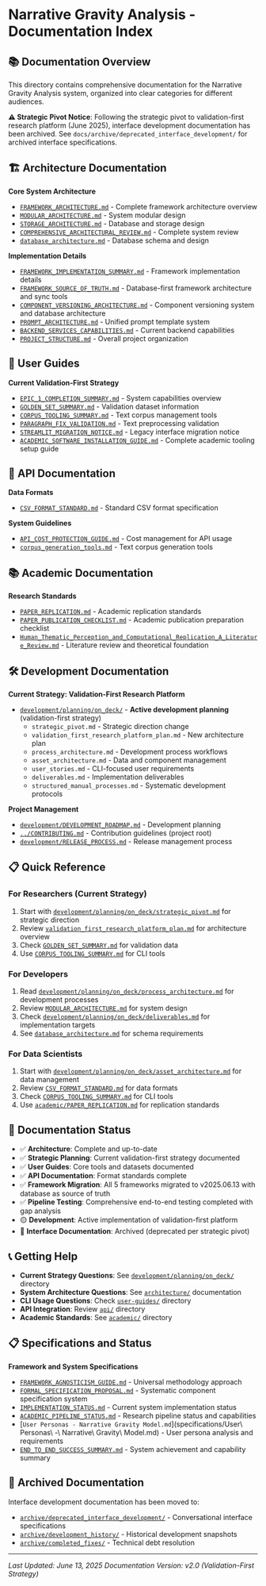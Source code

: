 # Narrative Gravity Analysis - Documentation Index

## 📚 Documentation Overview

This directory contains comprehensive documentation for the Narrative Gravity Analysis system, organized into clear categories for different audiences.

**⚠️ Strategic Pivot Notice**: Following the strategic pivot to validation-first research platform (June 2025), interface development documentation has been archived. See `docs/archive/deprecated_interface_development/` for archived interface specifications.

## 🏗️ Architecture Documentation

**Core System Architecture**
- [`FRAMEWORK_ARCHITECTURE.md`](architecture/FRAMEWORK_ARCHITECTURE.md) - Complete framework architecture overview
- [`MODULAR_ARCHITECTURE.md`](architecture/MODULAR_ARCHITECTURE.md) - System modular design
- [`STORAGE_ARCHITECTURE.md`](architecture/STORAGE_ARCHITECTURE.md) - Database and storage design
- [`COMPREHENSIVE_ARCHITECTURAL_REVIEW.md`](architecture/COMPREHENSIVE_ARCHITECTURAL_REVIEW.md) - Complete system review
- [`database_architecture.md`](architecture/database_architecture.md) - Database schema and design

**Implementation Details**
- [`FRAMEWORK_IMPLEMENTATION_SUMMARY.md`](architecture/FRAMEWORK_IMPLEMENTATION_SUMMARY.md) - Framework implementation details
- [`FRAMEWORK_SOURCE_OF_TRUTH.md`](architecture/FRAMEWORK_SOURCE_OF_TRUTH.md) - Database-first framework architecture and sync tools
- [`COMPONENT_VERSIONING_ARCHITECTURE.md`](architecture/COMPONENT_VERSIONING_ARCHITECTURE.md) - Component versioning system and database architecture
- [`PROMPT_ARCHITECTURE.md`](architecture/PROMPT_ARCHITECTURE.md) - Unified prompt template system
- [`BACKEND_SERVICES_CAPABILITIES.md`](architecture/BACKEND_SERVICES_CAPABILITIES.md) - Current backend capabilities
- [`PROJECT_STRUCTURE.md`](architecture/PROJECT_STRUCTURE.md) - Overall project organization

## 👥 User Guides

**Current Validation-First Strategy**
- [`EPIC_1_COMPLETION_SUMMARY.md`](user-guides/EPIC_1_COMPLETION_SUMMARY.md) - System capabilities overview
- [`GOLDEN_SET_SUMMARY.md`](user-guides/GOLDEN_SET_SUMMARY.md) - Validation dataset information
- [`CORPUS_TOOLING_SUMMARY.md`](user-guides/CORPUS_TOOLING_SUMMARY.md) - Text corpus management tools
- [`PARAGRAPH_FIX_VALIDATION.md`](user-guides/PARAGRAPH_FIX_VALIDATION.md) - Text preprocessing validation
- [`STREAMLIT_MIGRATION_NOTICE.md`](user-guides/STREAMLIT_MIGRATION_NOTICE.md) - Legacy interface migration notice
- [`ACADEMIC_SOFTWARE_INSTALLATION_GUIDE.md`](user-guides/ACADEMIC_SOFTWARE_INSTALLATION_GUIDE.md) - Complete academic tooling setup guide

## 🔌 API Documentation

**Data Formats**
- [`CSV_FORMAT_STANDARD.md`](api/CSV_FORMAT_STANDARD.md) - Standard CSV format specification

**System Guidelines**
- [`API_COST_PROTECTION_GUIDE.md`](user-guides/API_COST_PROTECTION_GUIDE.md) - Cost management for API usage
- [`corpus_generation_tools.md`](user-guides/corpus_generation_tools.md) - Text corpus generation tools

## 📚 Academic Documentation

**Research Standards**
- [`PAPER_REPLICATION.md`](academic/PAPER_REPLICATION.md) - Academic replication standards
- [`PAPER_PUBLICATION_CHECKLIST.md`](academic/PAPER_PUBLICATION_CHECKLIST.md) - Academic publication preparation checklist
- [`Human_Thematic_Perception_and_Computational_Replication_A_Literature_Review.md`](academic/Human_Thematic_Perception_and_Computational_Replication_A_Literature_Review.md) - Literature review and theoretical foundation

## 🛠️ Development Documentation

**Current Strategy: Validation-First Research Platform**
- [`development/planning/on_deck/`](development/planning/on_deck/) - **Active development planning** (validation-first strategy)
  - `strategic_pivot.md` - Strategic direction change
  - `validation_first_research_platform_plan.md` - New architecture plan
  - `process_architecture.md` - Development process workflows
  - `asset_architecture.md` - Data and component management
  - `user_stories.md` - CLI-focused user requirements
  - `deliverables.md` - Implementation deliverables
  - `structured_manual_processes.md` - Systematic development protocols

**Project Management**
- [`development/DEVELOPMENT_ROADMAP.md`](development/DEVELOPMENT_ROADMAP.md) - Development planning
- [`../CONTRIBUTING.md`](../CONTRIBUTING.md) - Contribution guidelines (project root)
- [`development/RELEASE_PROCESS.md`](development/RELEASE_PROCESS.md) - Release management process

## 📋 Quick Reference

### **For Researchers (Current Strategy)**
1. Start with [`development/planning/on_deck/strategic_pivot.md`](development/planning/on_deck/strategic_pivot.md) for strategic direction
2. Review [`validation_first_research_platform_plan.md`](development/planning/on_deck/validation_first_research_platform_plan.md) for architecture overview
3. Check [`GOLDEN_SET_SUMMARY.md`](user-guides/GOLDEN_SET_SUMMARY.md) for validation data
4. Use [`CORPUS_TOOLING_SUMMARY.md`](user-guides/CORPUS_TOOLING_SUMMARY.md) for CLI tools

### **For Developers**
1. Read [`development/planning/on_deck/process_architecture.md`](development/planning/on_deck/process_architecture.md) for development processes
2. Review [`MODULAR_ARCHITECTURE.md`](architecture/MODULAR_ARCHITECTURE.md) for system design
3. Check [`development/planning/on_deck/deliverables.md`](development/planning/on_deck/deliverables.md) for implementation targets
4. See [`database_architecture.md`](architecture/database_architecture.md) for schema requirements

### **For Data Scientists**
1. Start with [`development/planning/on_deck/asset_architecture.md`](development/planning/on_deck/asset_architecture.md) for data management
2. Review [`CSV_FORMAT_STANDARD.md`](api/CSV_FORMAT_STANDARD.md) for data formats
3. Check [`CORPUS_TOOLING_SUMMARY.md`](user-guides/CORPUS_TOOLING_SUMMARY.md) for CLI tools
4. Use [`academic/PAPER_REPLICATION.md`](academic/PAPER_REPLICATION.md) for replication standards

## 🔄 Documentation Status

- ✅ **Architecture**: Complete and up-to-date
- ✅ **Strategic Planning**: Current validation-first strategy documented
- ✅ **User Guides**: Core tools and datasets documented
- ✅ **API Documentation**: Format standards complete
- ✅ **Framework Migration**: All 5 frameworks migrated to v2025.06.13 with database as source of truth
- ✅ **Pipeline Testing**: Comprehensive end-to-end testing completed with gap analysis
- 🟡 **Development**: Active implementation of validation-first platform
- 🔴 **Interface Documentation**: Archived (deprecated per strategic pivot)

## 📞 Getting Help

- **Current Strategy Questions**: See [`development/planning/on_deck/`](development/planning/on_deck/) directory
- **System Architecture Questions**: See [`architecture/`](architecture/) documentation
- **CLI Usage Questions**: Check [`user-guides/`](user-guides/) directory
- **API Integration**: Review [`api/`](api/) directory
- **Academic Standards**: See [`academic/`](academic/) directory

## 📋 Specifications and Status

**Framework and System Specifications**
- [`FRAMEWORK_AGNOSTICISM_GUIDE.md`](specifications/FRAMEWORK_AGNOSTICISM_GUIDE.md) - Universal methodology approach
- [`FORMAL_SPECIFICATION_PROPOSAL.md`](specifications/FORMAL_SPECIFICATION_PROPOSAL.md) - Systematic component specification system
- [`IMPLEMENTATION_STATUS.md`](specifications/IMPLEMENTATION_STATUS.md) - Current system implementation status
- [`ACADEMIC_PIPELINE_STATUS.md`](specifications/ACADEMIC_PIPELINE_STATUS.md) - Research pipeline status and capabilities
- [`User Personas - Narrative Gravity Model.md`](specifications/User\ Personas\ -\ Narrative\ Gravity\ Model.md) - User persona analysis and requirements
- [`END_TO_END_SUCCESS_SUMMARY.md`](specifications/END_TO_END_SUCCESS_SUMMARY.md) - System achievement and capability summary

## 📁 Archived Documentation

Interface development documentation has been moved to:
- [`archive/deprecated_interface_development/`](archive/deprecated_interface_development/) - Conversational interface specifications
- [`archive/development_history/`](archive/development_history/) - Historical development snapshots
- [`archive/completed_fixes/`](archive/completed_fixes/) - Technical debt resolution

---

*Last Updated: June 13, 2025*
*Documentation Version: v2.0 (Validation-First Strategy)* 
